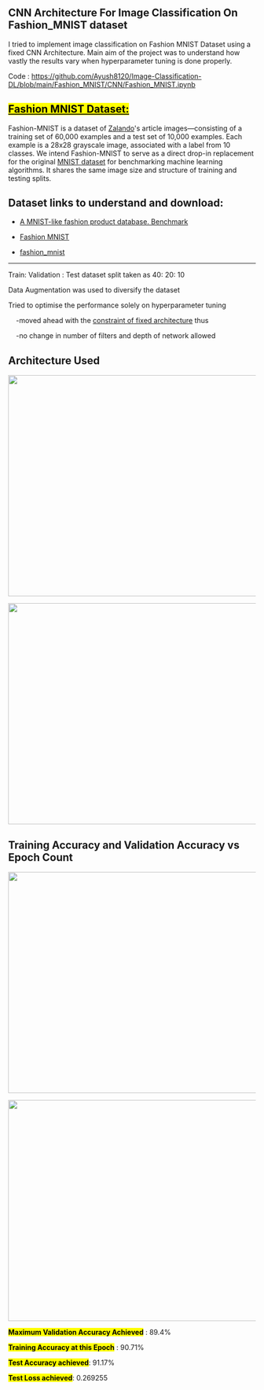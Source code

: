 CNN Architecture For Image Classification On Fashion_MNIST dataset
-----------
I tried to implement image classification on Fashion MNIST Dataset using a fixed CNN Architecture. Main aim of the project was to understand how vastly the results vary when hyperparameter tuning is done properly.

Code : https://github.com/Ayush8120/Image-Classification-DL/blob/main/Fashion_MNIST/CNN/Fashion_MNIST.ipynb

<u>**<mark>Fashion MNIST Dataset:</mark>**</u>
--------

Fashion-MNIST is a dataset of [Zalando](https://jobs.zalando.com/tech/)'s article images—consisting of a training set of 60,000 examples and a test set of 10,000 examples. Each example is a 28x28 grayscale image, associated with a label from 10 classes. We intend Fashion-MNIST to serve as a direct drop-in replacement for the original [MNIST dataset](http://yann.lecun.com/exdb/mnist/) for benchmarking machine learning algorithms. It shares the same image size and structure of training and testing splits.

Dataset links to understand and download:
-------
  - [A MNIST-like fashion product database. Benchmark](https://github.com/zalandoresearch/fashion-mnist)

  - [Fashion MNIST](https://www.kaggle.com/zalando-research/fashionmnist)

  - [fashion_mnist](https://www.tensorflow.org/datasets/catalog/fashion_mnist)
----------
 Train: Validation : Test dataset split taken as 40: 20: 10
 
 Data Augmentation was used to diversify the dataset
 
 Tried to optimise the performance solely on hyperparameter tuning 
 
     -moved ahead with the <u>constraint of fixed architecture</u> thus 
 
     -no change in number of filters and depth of network allowed

Architecture Used
--------
<p align="center">
  <img width="600" height="450" src="https://lh5.googleusercontent.com/a4DrtcFLtq8YfZ-fnl8lHaVze2_ao-XzYKUNt8oIlKOG_QeszKGmtq56rb2XMMewCYvBJy5qJAp-JrO-fszflECzLVqBVlhU_sY8e7xORJPoBcor6aBI79e-1eQzfegYEDVEtLDP">
</p>

<p align="center">
  <img width="600" height="450" src="https://lh5.googleusercontent.com/y0bW3vSiFi9d3jVPFbVK0ViMPXxY9SGV6t0iIz_JoJwSLDmvnFO88qdwydozv5hVA3v806gYzTSbwoZS--5kcXsK6Y6doZAncSXFP-kfMOY1mcbfGZe5G55xIVjFlH6neQ7OG2Hd">
</p>

Training Accuracy and Validation Accuracy vs Epoch Count
-------

<p align="center">
  <img width="600" height="450" src="https://lh6.googleusercontent.com/IB-sjTHUSV3Qwf9OLdG0j9g7IdlxyxXqLSRKDCPUMwV-HOuWg76z-Z8sp5J7XNGN5D-zbZpMxruMtWuaHEfPNNUvKC0jbIoXU5GyzgX0kATLAhIPsruc1KUfUZjyVfJz9UDsSHlz">
</p>

<p align="center">
  <img width="600" height="450" src="https://lh5.googleusercontent.com/uj4ae0kxg3V1eHQW3KvgDA0Sfa8AZ7EIQa5PP0szc5dQrGe5wUUHo9qBF_shZrg3dTKszFclgUk7mXJ6vGhwAEi6XyuNaJxWMwJqYJrniMPh-fpqrCo2R7HlJiKasnXKS8Eg-JE0">
</p>

<mark>**Maximum Validation Accuracy Achieved**</mark> : 89.4%
 
<mark>**Training Accuracy at this Epoch**</mark> : 90.71%
 
<mark>**Test Accuracy achieved**</mark>: 91.17%
 
<mark>**Test Loss achieved**</mark>: 0.269255


